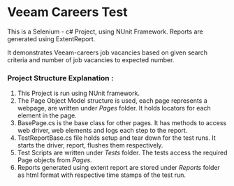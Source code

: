 # Veeam Careers Test
This is a Selenium - c# Project, using NUnit Framework. Reports are generated using ExtentReport. 

It demonstrates Veeam-careers job vacancies based on given search criteria and number of job vacancies to expected number.



<b><h3>Project Structure Explanation :</h3></b>

1. This Project is run using NUnit framework. 
2. The Page Object Model structure is used, each page represents a webpage, are written under <i>Pages</i> folder. It holds locators for each element in the page.
3. BasePage.cs is the base class for other pages. It has methods to access web driver, web elements and logs each step to the report.
4. TestReportBase.cs file holds setup and tear down for the test runs. It starts the driver, report, flushes them respectively.
5. Test Scripts are written under <i>Tests</i> folder. The tests access the required Page objects from <i>Pages.</i>
6. Reports generated using extent report are stored under <i>Reports</i> folder as html format with respective time stamps of the test run.
